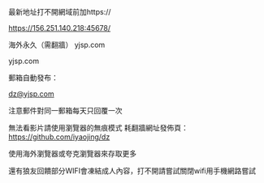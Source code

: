 最新地址打不開網域前加https://

https://156.251.140.218:45678/

海外永久（需翻牆） yjsp.com

yjsp.com

郵箱自動發布：

dz@yjsp.com

注意郵件對同一郵箱每天只回覆一次

無法看影片請使用瀏覽器的無痕模式 耗翻牆網址發佈頁：https://github.com/iyaojing/dz

使用海外瀏覽器或夸克瀏覽器來存取更多

還有狼友回饋部分WIFI會凍結成人內容，打不開請嘗試關閉wifi用手機網路嘗試
